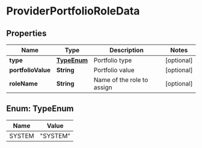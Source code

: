 
# ProviderPortfolioRoleData

## Properties
Name | Type | Description | Notes
------------ | ------------- | ------------- | -------------
**type** | [**TypeEnum**](#TypeEnum) | Portfolio type |  [optional]
**portfolioValue** | **String** | Portfolio value |  [optional]
**roleName** | **String** | Name of the role to assign |  [optional]


<a name="TypeEnum"></a>
## Enum: TypeEnum
Name | Value
---- | -----
SYSTEM | &quot;SYSTEM&quot;



